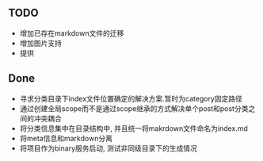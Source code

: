 ## TODO
* 增加已存在markdown文件的迁移
* 增加图片支持
* 提供

## Done
* 寻求分类目录下index文件位置确定的解决方案.暂时为category固定路径
* 通过创建全局scope而不是通过scope继承的方式解决单个post和post分类之间的冲突耦合
* 将分类信息集中在目录结构中, 并且统一将makrdown文件命名为index.md
* 将meta信息和markdown分离
* 将项目作为binary服务启动, 测试非同级目录下的生成情况
